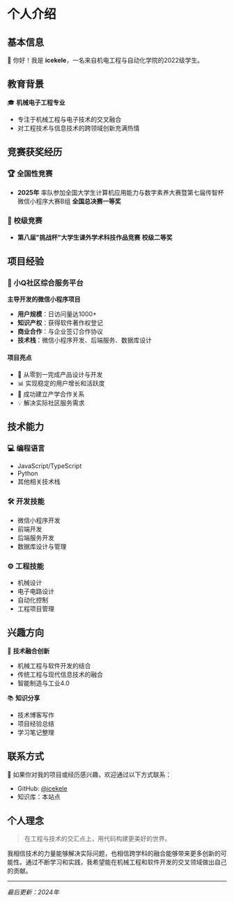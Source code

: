 # 个人介绍

## 基本信息

👋 你好！我是 **icekele**，一名来自机电工程与自动化学院的2022级学生。

## 教育背景

🎓 **机械电子工程专业**
- 专注于机械工程与电子技术的交叉融合
- 对工程技术与信息技术的跨领域创新充满热情

## 竞赛获奖经历

### 🏆 全国性竞赛
- **2025年** 率队参加全国大学生计算机应用能力与数字素养大赛暨第七届传智杯微信小程序大赛B组 **全国总决赛一等奖**

### 🏅 校级竞赛
- **第八届"挑战杯"大学生课外学术科技作品竞赛** **校级二等奖**

## 项目经验

### 📱 小Q社区综合服务平台
**主导开发的微信小程序项目**

- **用户规模**：日访问量达1000+
- **知识产权**：获得软件著作权登记
- **商业合作**：与企业签订合作协议
- **技术栈**：微信小程序开发、后端服务、数据库设计

#### 项目亮点
- 🚀 从零到一完成产品设计与开发
- 📊 实现稳定的用户增长和活跃度
- 🤝 成功建立产学合作关系
- 💡 解决实际社区服务需求

## 技术能力

### 💻 编程语言
- JavaScript/TypeScript
- Python
- 其他相关技术栈

### 🛠️ 开发技能
- 微信小程序开发
- 前端开发
- 后端服务开发
- 数据库设计与管理

### ⚙️ 工程技能
- 机械设计
- 电子电路设计
- 自动化控制
- 工程项目管理

## 兴趣方向

🔬 **技术融合创新**
- 机械工程与软件开发的结合
- 传统工程与现代信息技术的融合
- 智能制造与工业4.0

📚 **知识分享**
- 技术博客写作
- 项目经验总结
- 学习笔记整理

## 联系方式

📧 如果你对我的项目或经历感兴趣，欢迎通过以下方式联系：

- GitHub: [@icekele](https://github.com/ice-kele)
- 知识库：本站点

## 个人理念

> 在工程与技术的交汇点上，用代码构建更美好的世界。

我相信技术的力量能够解决实际问题，也相信跨学科的融合能够带来更多创新的可能性。通过不断学习和实践，我希望能在机械工程和软件开发的交叉领域做出自己的贡献。

---

*最后更新：2024年*
